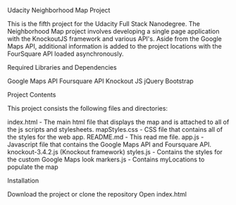 Udacity Neighborhood Map Project

This is the fifth project for the Udacity Full Stack Nanodegree. The Neighborhood Map project involves developing a single page application with the KnockoutJS framework and various API's. Aside from the Google Maps API, additional information is added to the project locations with the FourSquare API loaded asynchronously.

Required Libraries and Dependencies

Google Maps API
Foursquare API
Knockout JS
jQuery
Bootstrap

Project Contents

This project consists the following files and directories:

index.html - The main html file that displays the map and is attached to all of the js scripts and stylesheets.
mapStyles.css - CSS file that contains all of the styles for the web app.
README.md - This read me file.
app.js - Javascript file that contains the Google Maps API and Foursquare API.
knockout-3.4.2.js (Knockout framework)
styles.js - Contains the styles for the custom Google Maps look
markers.js - Contains myLocations to populate the map

Installation

Download the project or clone the repository
Open index.html
